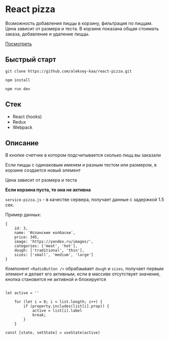 # React pizza

Возможность добавления пиццы в корзину, фильтрация по пиццам. Цена зависит от размера и теста. В корзине показана общая стоимать заказа, добавление и удаление пиццы.

[Посмотреть](https://aleksey-kaa.github.io/react-pizza/)
## Быстрый старт 

`git clone https://github.com/aleksey-kaa/react-pizza.git`

`npm install`

`npm run dev`


## Стек 

- React (hooks)
- Redux
- Webpack

## Описание 

В кнопке  счетчик в котором подсчитывается сколько пицц вы заказали 

Если пиццы с одинаковым именем и разным тестом или размером, в корзине создается новый элемент

Цена зависит от размера и теста

**Если корзина пуста, то она не активна** 

`service-pizza.js` - в качестве сервера, получает данные с задержкой 1.5 сек.

Пример данных:
```
{
    id: 3,
    name: 'Испанские колбаски',
    price: 345,
    image: 'https://yandex.ru/images/',
    categories: ['meat', 'hot'],
    dough: ['traditional', 'thin'],
    sizes: ['small', 'medium', 'large']
}
```
Компонент `<RadioButton />`  обрабаывает `dough` и `sizes`, получает первым элемент и делает его активным, если в массиве отсутствует значение, кнопка становится не активной и блокируется
```

let active = ''

    for (let i = 0; i < list.length; i++) {
        if (property.includes(list[i].prop)) {
            active = list[i].label
            break;
        }
    }

const [state, setState] = useState(active)

 ```
